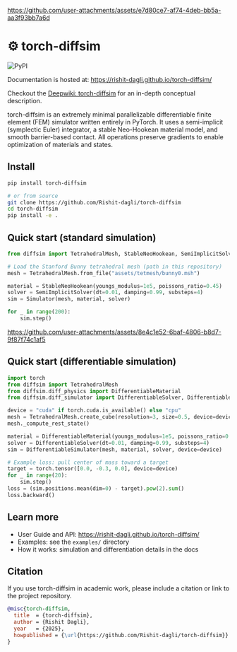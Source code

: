 https://github.com/user-attachments/assets/e7d80ce7-af74-4deb-bb5a-aa3f93bb7a6d

# ⚙️ torch-diffsim

![PyPI](https://img.shields.io/pypi/v/torch-diffsim?style=flat-square)

Documentation is hosted at: https://rishit-dagli.github.io/torch-diffsim/

Checkout the [Deepwiki: torch-diffsim](https://deepwiki.com/Rishit-dagli/torch-diffsim) for an in-depth conceptual description.

torch-diffsim is an extremely minimal parallelizable differentiable finite element (FEM) simulator written entirely in PyTorch. It uses a semi-implicit (symplectic Euler) integrator, a stable Neo-Hookean material model, and smooth barrier-based contact. All operations preserve gradients to enable optimization of materials and states.

## Install


```bash
pip install torch-diffsim

# or from source
git clone https://github.com/Rishit-dagli/torch-diffsim
cd torch-diffsim
pip install -e .
```

## Quick start (standard simulation)

```python
from diffsim import TetrahedralMesh, StableNeoHookean, SemiImplicitSolver, Simulator

# Load the Stanford Bunny tetrahedral mesh (path in this repository)
mesh = TetrahedralMesh.from_file("assets/tetmesh/bunny0.msh")

material = StableNeoHookean(youngs_modulus=1e5, poissons_ratio=0.45)
solver = SemiImplicitSolver(dt=0.01, damping=0.99, substeps=4)
sim = Simulator(mesh, material, solver)

for _ in range(200):
    sim.step()
```

https://github.com/user-attachments/assets/8e4c1e52-6baf-4806-b8d7-9f87f74c1af5

## Quick start (differentiable simulation)

```python
import torch
from diffsim import TetrahedralMesh
from diffsim.diff_physics import DifferentiableMaterial
from diffsim.diff_simulator import DifferentiableSolver, DifferentiableSimulator

device = "cuda" if torch.cuda.is_available() else "cpu"
mesh = TetrahedralMesh.create_cube(resolution=3, size=0.5, device=device)
mesh._compute_rest_state()

material = DifferentiableMaterial(youngs_modulus=1e5, poissons_ratio=0.4, requires_grad=True).to(device)
solver = DifferentiableSolver(dt=0.01, damping=0.99, substeps=4)
sim = DifferentiableSimulator(mesh, material, solver, device=device)

# Example loss: pull center of mass toward a target
target = torch.tensor([0.0, -0.3, 0.0], device=device)
for _ in range(20):
    sim.step()
loss = (sim.positions.mean(dim=0) - target).pow(2).sum()
loss.backward()
```

## Learn more

- User Guide and API: https://rishit-dagli.github.io/torch-diffsim/
- Examples: see the `examples/` directory
- How it works: simulation and differentiation details in the docs

## Citation

If you use torch-diffsim in academic work, please include a citation or link to the project repository.

```bibtex
@misc{torch-diffsim,
  title  = {torch-diffsim},
  author = {Rishit Dagli},
  year   = {2025},
  howpublished = {\url{https://github.com/Rishit-dagli/torch-diffsim}}
}
```


